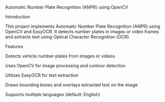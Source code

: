 Automatic Number Plate Recognition (ANPR) using OpenCV

Introduction

This project implements Automatic Number Plate Recognition (ANPR) using OpenCV and EasyOCR. It detects number plates in images or video frames and extracts text using Optical Character Recognition (OCR).

Features

Detects vehicle number plates from images or videos

Uses OpenCV for image processing and contour detection

Utilizes EasyOCR for text extraction

Draws bounding boxes and overlays extracted text on the image

Supports multiple languages (default: English)
